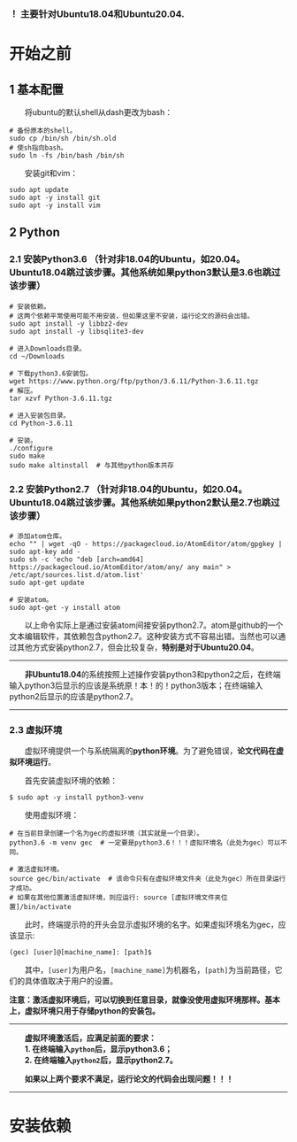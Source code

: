 ### ！ **主要针对Ubuntu18.04和Ubuntu20.04.**

# 开始之前
## 1 基本配置
&emsp;&emsp;将ubuntu的默认shell从dash更改为bash：
```
# 备份原本的shell。
sudo cp /bin/sh /bin/sh.old
# 使sh指向bash。
sudo ln -fs /bin/bash /bin/sh
```

&emsp;&emsp;安装git和vim：
```
sudo apt update
sudo apt -y install git
sudo apt -y install vim
```

## 2 Python
### 2.1 安装Python3.6 **（针对非18.04的Ubuntu，如20.04。Ubuntu18.04跳过该步骤。其他系统如果python3默认是3.6也跳过该步骤）**  
```
# 安装依赖。
# 这两个依赖平常使用可能不用安装，但如果这里不安装，运行论文的源码会出错。
sudo apt install -y libbz2-dev
sudo apt install -y libsqlite3-dev

# 进入Downloads目录。
cd ~/Downloads

# 下载python3.6安装包。
wget https://www.python.org/ftp/python/3.6.11/Python-3.6.11.tgz
# 解压。
tar xzvf Python-3.6.11.tgz

# 进入安装包目录。
cd Python-3.6.11

# 安装。
./configure
sudo make
sudo make altinstall  # 与其他python版本共存
```

### 2.2 安装Python2.7 **（针对非18.04的Ubuntu，如20.04。Ubuntu18.04跳过该步骤。其他系统如果python2默认是2.7也跳过该步骤）**  
```
# 添加atom仓库。
echo "" | wget -qO - https://packagecloud.io/AtomEditor/atom/gpgkey | sudo apt-key add -
sudo sh -c 'echo "deb [arch=amd64] https://packagecloud.io/AtomEditor/atom/any/ any main" > /etc/apt/sources.list.d/atom.list'
sudo apt-get update

# 安装atom。
sudo apt-get -y install atom
```
&emsp;&emsp;以上命令实际上是通过安装atom间接安装python2.7。atom是github的一个文本编辑软件，其依赖包含python2.7。这种安装方式不容易出错。当然也可以通过其他方式安装python2.7，但会比较复杂，**特别是对于Ubuntu20.04**。

---

&emsp;&emsp;**非Ubuntu18.04**的系统按照上述操作安装python3和python2之后，在终端输入python3后显示的应该是系统原！本！的！python3版本；在终端输入python2后显示的应该是python2.7。

---

### 2.3 虚拟环境
&emsp;&emsp;虚拟环境提供一个与系统隔离的**python环境**。为了避免错误，**论文代码在虚拟环境运行**。

&emsp;&emsp;首先安装虚拟环境的依赖：
```
$ sudo apt -y install python3-venv
```

&emsp;&emsp;使用虚拟环境：
```
# 在当前目录创建一个名为gec的虚拟环境（其实就是一个目录）。
python3.6 -m venv gec  # 一定要是python3.6！！！虚拟环境名（此处为gec）可以不同。

# 激活虚拟环境。
source gec/bin/activate  # 该命令只有在虚拟环境文件夹（此处为gec）所在目录运行才成功。
# 如果在其他位置激活虚拟环境，则应运行: source [虚拟环境文件夹位置]/bin/activate
```

&emsp;&emsp;此时，终端提示符的开头会显示虚拟环境的名字。如果虚拟环境名为gec，应该显示:
```
(gec) [user]@[machine_name]: [path]$
```
&emsp;&emsp;其中，`[user]`为用户名，`[machine_name]`为机器名，`[path]`为当前路径，它们的具体值取决于用户的设置。

**注意：激活虚拟环境后，可以切换到任意目录，就像没使用虚拟环境那样。基本上，虚拟环境只用于存储python的安装包。**

---

**&emsp;&emsp;虚拟环境激活后，应满足前面的要求：  
&emsp;&emsp;1. 在终端输入`python`后，显示python3.6；  
&emsp;&emsp;2. 在终端输入`python2`后，显示python2.7。**

&emsp;&emsp;**如果以上两个要求不满足，运行论文的代码会出现问题！！！**

---

# 安装依赖
